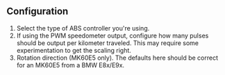 ## Configuration

<!-- todo: how to connect to controller -->

1. Select the type of ABS controller you're using.
1. If using the PWM speedometer output, configure how many pulses should be output per kilometer traveled. This may require some experimentation to get the scaling right.
1. Rotation direction (MK60E5 only). The defaults here should be correct for an MK60E5 from a BMW E8x/E9x.